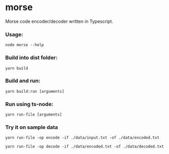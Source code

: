 # morse

Morse code encoder/decoder written in Typescript.

### Usage:
```shell
node morse --help
```

### Build into dist folder:
```shell
yarn build
```

### Build and run:
```shell
yarn build:run [arguments]
```

### Run using ts-node:
```shell
yarn run-file [arguments]
```

### Try it on sample data
```shell
yarn run-file -op encode -if ./data/input.txt -of ./data/encoded.txt
```
```shell
yarn run-file -op decode -if ./data/encoded.txt -of ./data/decoded.txt
```